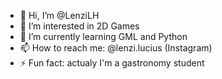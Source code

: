 - 👋 Hi, I’m @LenziLH
- 👀 I’m interested in 2D Games
- 🌱 I’m currently learning GML and Python
- 📫 How to reach me: @lenzi.lucius (Instagram)
- ⚡ Fun fact: actualy I'm a gastronomy student

<!---
LenziLH/LenziLH is a ✨ special ✨ repository because its `README.md` (this file) appears on your GitHub profile.
You can click the Preview link to take a look at your changes.
--->
